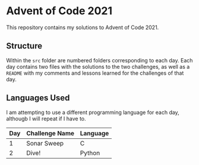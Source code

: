 # Advent of Code 2021

This repository contains my solutions to Advent of Code 2021.

## Structure

Within the `src` folder are numbered folders corresponding to each day.
Each day contains two files with the solutions to the two challenges, as
well as a `README` with my comments and lessons learned for the challenges
of that day.

## Languages Used

I am attempting to use a different programming language for each
day, althougb I will repeat if I have to.

| Day | Challenge Name | Language |
| --- | -------------- | -------- |
| 1   | Sonar Sweep    | C        |
| 2   | Dive!          | Python   |
